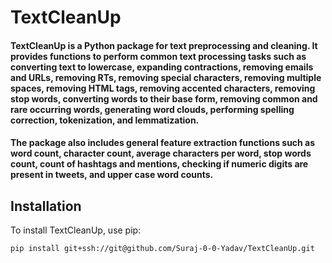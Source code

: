 # TextCleanUp

#### TextCleanUp is a Python package for text preprocessing and cleaning. It provides functions to perform common text processing tasks such as converting text to lowercase, expanding contractions, removing emails and URLs, removing RTs, removing special characters, removing multiple spaces, removing HTML tags, removing accented characters, removing stop words, converting words to their base form, removing common and rare occurring words, generating word clouds, performing spelling correction, tokenization, and lemmatization.

#### The package also includes general feature extraction functions such as word count, character count, average characters per word, stop words count, count of hashtags and mentions, checking if numeric digits are present in tweets, and upper case word counts.

## Installation
To install TextCleanUp, use pip:

```
pip install git+ssh://git@github.com/Suraj-0-0-Yadav/TextCleanUp.git
```

